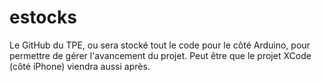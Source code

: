 # estocks
Le GitHub du TPE, ou sera stocké tout le code pour le côté Arduino, pour permettre de gérer l'avancement du projet. Peut être que le projet XCode (côté iPhone) viendra aussi après.
